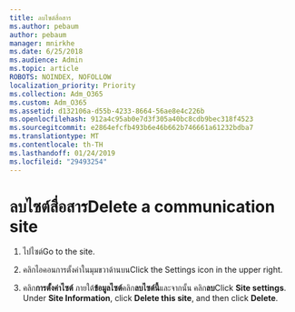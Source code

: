 ```yaml
---
title: ลบไซต์สื่อสาร
ms.author: pebaum
author: pebaum
manager: mnirkhe
ms.date: 6/25/2018
ms.audience: Admin
ms.topic: article
ROBOTS: NOINDEX, NOFOLLOW
localization_priority: Priority
ms.collection: Adm_O365
ms.custom: Adm_O365
ms.assetid: d132106a-d55b-4233-8664-56ae8e4c226b
ms.openlocfilehash: 912a4c95ab0e7d3f305a40bc8cdb9bec318f4523
ms.sourcegitcommit: e2864efcfb493b6e46b662b746661a61232bdba7
ms.translationtype: MT
ms.contentlocale: th-TH
ms.lasthandoff: 01/24/2019
ms.locfileid: "29493254"
---
```

# <a name="delete-a-communication-site"></a><span data-ttu-id="bf8c6-102">ลบไซต์สื่อสาร</span><span class="sxs-lookup"><span data-stu-id="bf8c6-102">Delete a communication site</span></span>

1. <span data-ttu-id="bf8c6-103">ไปไซต์</span><span class="sxs-lookup"><span data-stu-id="bf8c6-103">Go to the site.</span></span>
    
2. <span data-ttu-id="bf8c6-104">คลิกไอคอนการตั้งค่าในมุมขวาด้านบน</span><span class="sxs-lookup"><span data-stu-id="bf8c6-104">Click the Settings icon in the upper right.</span></span>
    
3. <span data-ttu-id="bf8c6-p101">คลิก**การตั้งค่าไซต์** ภายใต้**ข้อมูลไซต์**คลิก**ลบไซต์นี้**และจากนั้น คลิก**ลบ**</span><span class="sxs-lookup"><span data-stu-id="bf8c6-p101">Click **Site settings**. Under **Site Information**, click **Delete this site**, and then click **Delete**.</span></span>
    

